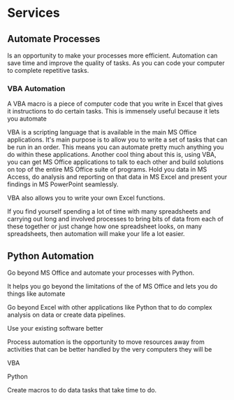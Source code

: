 # Services

## Automate Processes
Is an opportunity to make your processes more efficient. Automation can save time and improve the quality of tasks. As you can code your computer to complete repetitive tasks.

### VBA Automation
A VBA macro is a piece of computer code that you write in Excel that gives it instructions to do certain tasks. This is immensely useful because it lets you automate 

VBA is a scripting language that is available in the main MS Office applications. It's main purpose is to allow you to write a set of tasks that can be run in an order. This means you can automate pretty much anything you do within these applications. Another cool thing about this is, using VBA, you can get MS Office applications to talk to each other and build solutions on top of the entire MS Office suite of programs. Hold you data in MS Access, do analysis and reporting on that data in MS Excel and present your findings in MS PowerPoint seamlessly.

VBA also allows you to write your own Excel functions.

If you find yourself spending a lot of time with many spreadsheets and carrying out long and involved processes to bring bits of data from each of these together or just change how one spreadsheet looks, on many spreadsheets, then automation will make your life a lot easier.

## Python Automation

Go beyond MS Office and automate your processes with Python.

It helps you go beyond the limitations of the of MS Office and lets you do things like automate

Go beyond Excel with other applications like Python that to do complex analysis on data or create data pipelines.

Use your existing software better

Process automation is the opportunity to move resources away from activities that can be better handled by the very computers they will be

VBA

Python

Create macros to do data tasks that take time to do.
<!--stackedit_data:
eyJoaXN0b3J5IjpbLTcyNzQ2MjM4NCwxNjA2NTU1NDBdfQ==
-->
